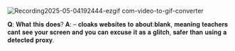 ![Recording2025-05-04192444-ezgif com-video-to-gif-converter](https://github.com/user-attachments/assets/0d71d6d8-798f-49a4-ba31-8a79882b9f9b)

𝐐: 𝐖𝐡𝐚𝐭 𝐭𝐡𝐢𝐬 𝐝𝐨𝐞𝐬? 𝐀: – 𝐜𝐥𝐨𝐚𝐤𝐬 𝐰𝐞𝐛𝐬𝐢𝐭𝐞𝐬 𝐭𝐨 𝐚𝐛𝐨𝐮𝐭:𝐛𝐥𝐚𝐧𝐤, 𝐦𝐞𝐚𝐧𝐢𝐧𝐠 𝐭𝐞𝐚𝐜𝐡𝐞𝐫𝐬 𝐜𝐚𝐧𝐭 𝐬𝐞𝐞 𝐲𝐨𝐮𝐫 𝐬𝐜𝐫𝐞𝐞𝐧 𝐚𝐧𝐝 𝐲𝐨𝐮 𝐜𝐚𝐧 𝐞𝐱𝐜𝐮𝐬𝐞 𝐢𝐭 𝐚𝐬 𝐚 𝐠𝐥𝐢𝐭𝐜𝐡, 𝐬𝐚𝐟𝐞𝐫 𝐭𝐡𝐚𝐧 𝐮𝐬𝐢𝐧𝐠 𝐚 𝐝𝐞𝐭𝐞𝐜𝐭𝐞𝐝 𝐩𝐫𝐨𝐱𝐲.
